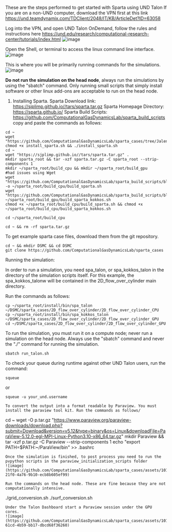 These are the steps performed to get started with Sparta using UND Talon
If you are on a non-UND computer, download the VPN first at this link https://und.teamdynamix.com/TDClient/2048/IT/KB/ArticleDet?ID=63058

Log into the VPN, and open UND Talon OnDemand, follow the rules and instructions here https://und.edu/research/computational-research-center/tutorials/index.html
![image](https://github.com/ComputationalGasDynamicsLab/sparta_cases/assets/10146286/a6ec2dac-4aa6-4509-8897-4b6d0700a61b)

Open the Shell, or terminal to access the linux command line interface.
![image](https://github.com/ComputationalGasDynamicsLab/sparta_cases/assets/10146286/87eb52ea-1463-44d8-a0bb-ebdc04835817)

This is where you will be primarily running commands for the simulations.
![image](https://github.com/ComputationalGasDynamicsLab/sparta_cases/assets/10146286/cd388a26-8725-4d0b-b333-07b7020cd32b)

**Do not run the simulation on the head node**, always run the simulations by using the "sbatch" command. Only running  small scripts that simply install software or other linux add-ons are acceptable to run on the head node.


1. Installing Sparta.
Sparta Download link: https://sjplimp.github.io//tars/sparta.tar.gz
Sparta Homepage Directory: https://sparta.github.io/
Sparta Build Scripts: https://github.com/ComputationalGasDynamicsLab/sparta_build_scripts
copy and paste the commands as follows:

```
cd ~
wget "https://github.com/ComputationalGasDynamicsLab/sparta_cases/tree/Jalen3/install_sparta.sh"
chmod +x install_sparta.sh && ./install_sparta.sh
cd ~
wget "https://sjplimp.github.io//tars/sparta.tar.gz" .
mkdir sparta_root && tar -xzf sparta.tar.gz -C sparta_root --strip-components 1
mkdir ~/sparta_root/build_cpu && mkdir ~/sparta_root/build_gpu
#had issues using Wget
wget "https://github.com/ComputationalGasDynamicsLab/sparta_build_scripts/blob/main/talon/build_sparta.sh" -o ~/sparta_root/build_cpu/build_sparta.sh
wget "https://github.com/ComputationalGasDynamicsLab/sparta_build_scripts/blob/main/talon/build_sparta_kokkos.sh" ~/sparta_root/build_gpu/build_sparta_kokkos.sh
chmod +x ~/sparta_root/build_cpu/build_sparta.sh && chmod +x ~/sparta_root/build_cpu/build_sparta_kokkos.sh

cd ~/sparta_root/build_cpu  

cd ~ && rm -rf sparta.tar.gz
```
To get example sparta case files, download them from the git repository. 

```
cd ~ && mkdir DSMC && cd DSMC
git clone https://github.com/ComputationalGasDynamicsLab/sparta_cases
```
Running the simulation:

In order to run a simulation, you need spa_talon, or spa_kokkos_talon in the directory of the simulation scripts itself. For this example, the spa_kokkos_talonw will be contained in the 2D_flow_over_cylinder main directory.

Run the commands as follows:

```
cp ~/sparta_root/install/bin/spa_talon ~/DSMC/sparta_cases/2D_flow_over_cylinder/2D_flow_over_cylinder_CPU
cp ~/sparta_root/install/bin/spa_kokkos_talon ~/DSMC/sparta_cases/2D_flow_over_cylinder/2D_flow_over_cylinder_GPU
cd ~/DSMC/sparta_cases/2D_flow_over_cylinder/2D_flow_over_cylinder_GPU
```
To run the simulation, you must run it on a compute node; never run a simulation on the head node. Always use the "sbatch" command and never the "./" command for running the simulation.

```
sbatch run_talon.sh
```
To check your queue during runtime against other UND Talon users, run the command:

```
squeue
```

or 

```
squeue -u your_und.username

To convert the output into a format readable by Paraview. You must install the paraview tool kit. Run the commands as follows/

```
cd ~
wget -O p.tar.gz "https://www.paraview.org/paraview-downloads/download.php?submit=Download&version=v5.12&type=binary&os=Linux&downloadFile=ParaView-5.12.0-egl-MPI-Linux-Python3.10-x86_64.tar.gz"
mkdir Paraview && tar -xzf p.tar.gz -C Paraview --strip-components 1
echo "export PATH=$PATH:~/ParaView/bin" >> .bashrc
```
Once the simulation is finished, to post process you need to run the pvpython scripts in the paraview_initialization_scripts folder
![image](https://github.com/ComputationalGasDynamicsLab/sparta_cases/assets/10146286/132db81b-21f0-4a76-9b10-ecb8b605ef99)

Run the commands on the head node. These are fine because they are not computationally intensive.
```
./grid_conversion.sh
./surf_conversion.sh
```
Under the Talon Dashboard start a Paraview session under the GPU cores.
![image](https://github.com/ComputationalGasDynamicsLab/sparta_cases/assets/10146286/649461c8-61cd-4b59-bb17-dbcd68f36260)

